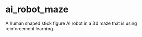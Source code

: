 # ai_robot_maze
A human shaped stick figure AI robot in a 3d maze that is using reinforcement learning
